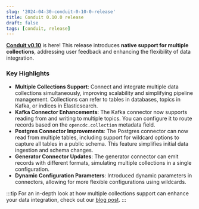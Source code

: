 ```yaml
---
slug: '2024-04-30-conduit-0-10-0-release'
title: Conduit 0.10.0 release
draft: false
tags: [conduit, release]
---
```


[**Conduit v0.10**](https://github.com/ConduitIO/conduit/releases/tag/v0.10.0) is here! This release introduces **native support for multiple collections**, addressing user feedback and enhancing the flexibility of data integration.

<!--truncate-->

### Key Highlights

- **Multiple Collections Support**: Connect and integrate multiple data collections simultaneously, improving scalability and simplifying pipeline management. Collections can refer to tables in databases, topics in Kafka, or indices in Elasticsearch.
- **Kafka Connector Enhancements**: The Kafka connector now supports reading from and writing to multiple topics. You can configure it to route records based on the `opencdc.collection` metadata field.
- **Postgres Connector Improvements**: The Postgres connector can now read from multiple tables, including support for wildcard options to capture all tables in a public schema. This feature simplifies initial data ingestion and schema changes.
- **Generator Connector Updates**: The generator connector can emit records with different formats, simulating multiple collections in a single configuration.
- **Dynamic Configuration Parameters**: Introduced dynamic parameters in connectors, allowing for more flexible configurations using wildcards.


:::tip
For an in-depth look at how multiple collections support can enhance your data integration, check out our [blog post](https://meroxa.com/blog/conduit-0.10-comes-with-multiple-collections-support/).
:::
